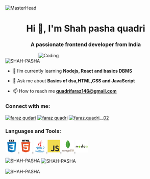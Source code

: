 ![MasterHead](https://freerangestock.com/sample/113049/coding-and-programming--computer-science-and-it.jpg)
<h1 align="center">Hi 👋, I'm Shah pasha quadri</h1>
<h3 align="center">A passionate frontend developer from India</h3>
<img align="right" alt="Coding" width="400" src="https://i.pinimg.com/originals/e4/26/70/e426702edf874b181aced1e2fa5c6cde.gif">
<p align="left"> <img src="https://komarev.com/ghpvc/?username=SHAH-PASHA&label=Profile%20views&color=0e75b6&style=flat" alt="SHAH-PASHA" /> </p>

- 🌱 I’m currently learning **Nodejs, React and basics DBMS**

- 💬 Ask me about **Basics of dsa,HTML,CSS and JavaScript**

- 📫 How to reach me **quadrifaraz146@gmail.com**

<h3 align="left">Connect with me:</h3>
<p align="left">
<a href="https://linkedin.com/in/faraz qudari" target="blank"><img align="center" src="https://raw.githubusercontent.com/rahuldkjain/github-profile-readme-generator/master/src/images/icons/Social/linked-in-alt.svg" alt="faraz qudari" height="30" width="40" /></a>
<a href="https://fb.com/faraz quadri" target="blank"><img align="center" src="https://raw.githubusercontent.com/rahuldkjain/github-profile-readme-generator/master/src/images/icons/Social/facebook.svg" alt="faraz quadri" height="30" width="40" /></a>
<a href="https://instagram.com/faraz.quadri__02" target="blank"><img align="center" src="https://raw.githubusercontent.com/rahuldkjain/github-profile-readme-generator/master/src/images/icons/Social/instagram.svg" alt="faraz.quadri__02" height="30" width="40" /></a>
</p>

<h3 align="left">Languages and Tools:</h3>
<p align="left"> <a href="https://www.w3schools.com/css/" target="_blank" rel="noreferrer"> <img src="https://raw.githubusercontent.com/devicons/devicon/master/icons/css3/css3-original-wordmark.svg" alt="css3" width="40" height="40"/> </a> <a href="https://www.w3.org/html/" target="_blank" rel="noreferrer"> <img src="https://raw.githubusercontent.com/devicons/devicon/master/icons/html5/html5-original-wordmark.svg" alt="html5" width="40" height="40"/> </a> <a href="https://www.java.com" target="_blank" rel="noreferrer"> <img src="https://raw.githubusercontent.com/devicons/devicon/master/icons/java/java-original.svg" alt="java" width="40" height="40"/> </a> <a href="https://developer.mozilla.org/en-US/docs/Web/JavaScript" target="_blank" rel="noreferrer"> <img src="https://raw.githubusercontent.com/devicons/devicon/master/icons/javascript/javascript-original.svg" alt="javascript" width="40" height="40"/> </a> <a href="https://www.mongodb.com/" target="_blank" rel="noreferrer"> <img src="https://raw.githubusercontent.com/devicons/devicon/master/icons/mongodb/mongodb-original-wordmark.svg" alt="mongodb" width="40" height="40"/> </a> <a href="https://nodejs.org" target="_blank" rel="noreferrer"> <img src="https://raw.githubusercontent.com/devicons/devicon/master/icons/nodejs/nodejs-original-wordmark.svg" alt="nodejs" width="40" height="40"/> </a> </p>

<p><img align="left" src="https://github-readme-stats.vercel.app/api/top-langs?username=SHAH-PASHA&show_icons=true&locale=en&layout=compact" alt="SHAH-PASHA" /></p>

<p>&nbsp;<img align="center" src="https://github-readme-stats.vercel.app/api?username=SHAH-PASHA&show_icons=true&locale=en" alt="SHAH-PASHA" /></p>

<p><img align="center" src="https://github-readme-streak-stats.herokuapp.com/?user=SHAH-PASHA&" alt="SHAH-PASHA" /></p>

